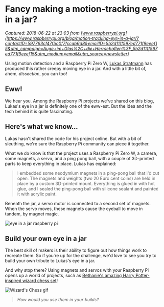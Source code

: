 # Fancy making a motion-tracking eye in a jar?

_Captured: 2018-06-22 at 23:03 from [www.raspberrypi.org](https://www.raspberrypi.org/blog/motion-tracking-eye-in-a-jar/?contactID=597763cf47fbc0f7fccab6d8&emailID=5b2d111f597ed771f9eeef15&utm_campaign=Auge+im+Glas%2C+die+Herrschaften%3F_5b2d111f597ed771f9eeef15&utm_medium=email&utm_source=newsletter)_

Using motion detection and a Raspberry Pi Zero W, [Lukas Stratmann](https://twitter.com/Lumpiluk) has produced this rather creepy moving eye in a jar. And with a little bit of, ahem, _dissection_, you can too!

## Eww!

We hear you. Among the Raspberry Pi projects we've shared on this blog, Lukas's eye in a jar is definitely one of the eww-est. But the idea and the tech behind it is quite fascinating.

## Here's what we know…

Lukas hasn't shared the code for his project online. But with a bit of sleuthing, we're sure the Raspberry Pi community can piece it together.

What we do know is that the project uses a Raspberry Pi Zero W, a camera, some magnets, a servo, and a ping pong ball, with a couple of 3D-printed parts to keep everything in place. Lukas has explained:

> I embedded some neodymium magnets in a ping-pong ball that I'd cut open. The magnets and weights (two 20 Euro cent coins) are held in place by a custom 3D-printed mount. Everything is glued in with hot glue, and I sealed the ping-pong ball with silicone sealant and painted it with acrylic paint.

Beneath the jar, a servo motor is connected to a second set of magnets. When the servo moves, these magnets cause the eyeball to move in tandem, by magnet magic.

![eye in a jar raspberry pi](https://www.raspberrypi.org/app/uploads/2018/06/giphy-2.gif)

## Build your own eye in a jar

The best skill of makers is their ability to figure out how things work to recreate them. So if you're up for the challenge, we'd love to see you try to build your own tribute to Lukas's eye in a jar.

And why stop there? Using magnets and servos with your Raspberry Pi opens up a world of projects, such as [Bethanie's amazing Harry Potter-inspired wizard chess set](https://www.raspberrypi.org/blog/youre-chess-wizard-bethanie/)!

![Wizard's Chess gif](https://www.raspberrypi.org/app/uploads/2016/08/giphy-1-2.gif)

> _How would you use them in your builds?_
